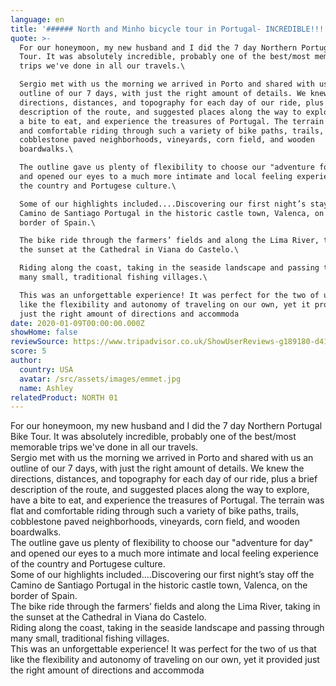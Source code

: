 ```yaml
---
language: en
title: '###### North and Minho bicycle tour in Portugal- INCREDIBLE!!!!!'
quote: >-
  For our honeymoon, my new husband and I did the 7 day Northern Portugal Bike
  Tour. It was absolutely incredible, probably one of the best/most memorable
  trips we've done in all our travels.\

  Sergio met with us the morning we arrived in Porto and shared with us an
  outline of our 7 days, with just the right amount of details. We knew the
  directions, distances, and topography for each day of our ride, plus a brief
  description of the route, and suggested places along the way to explore, have
  a bite to eat, and experience the treasures of Portugal. The terrain was flat
  and comfortable riding through such a variety of bike paths, trails,
  cobblestone paved neighborhoods, vineyards, corn field, and wooden
  boardwalks.\

  The outline gave us plenty of flexibility to choose our "adventure for day"
  and opened our eyes to a much more intimate and local feeling experience of
  the country and Portugese culture.\

  Some of our highlights included....Discovering our first night’s stay off the
  Camino de Santiago Portugal in the historic castle town, Valenca, on the
  border of Spain.\

  The bike ride through the farmers’ fields and along the Lima River, taking in
  the sunset at the Cathedral in Viana do Castelo.\

  Riding along the coast, taking in the seaside landscape and passing through
  many small, traditional fishing villages.\

  This was an unforgettable experience! It was perfect for the two of us that
  like the flexibility and autonomy of traveling on our own, yet it provided
  just the right amount of directions and accommoda
date: 2020-01-09T00:00:00.000Z
showHome: false
reviewSource: https://www.tripadvisor.co.uk/ShowUserReviews-g189180-d4105907-r738055204-Top_Bike_tours_Portugal-Porto_Porto_District_Northern_Portugal.html
score: 5
author:
  country: USA
  avatar: /src/assets/images/emmet.jpg
  name: Ashley
relatedProduct: NORTH 01
---
```


For our honeymoon, my new husband and I did the 7 day Northern Portugal Bike
Tour. It was absolutely incredible, probably one of the best/most memorable
trips we've done in all our travels.\
Sergio met with us the morning we arrived in Porto and shared with us an outline
of our 7 days, with just the right amount of details. We knew the directions,
distances, and topography for each day of our ride, plus a brief description of
the route, and suggested places along the way to explore, have a bite to eat,
and experience the treasures of Portugal. The terrain was flat and comfortable
riding through such a variety of bike paths, trails, cobblestone paved
neighborhoods, vineyards, corn field, and wooden boardwalks.\
The outline gave us plenty of flexibility to choose our "adventure for day" and
opened our eyes to a much more intimate and local feeling experience of the
country and Portugese culture.\
Some of our highlights included....Discovering our first night’s stay off the
Camino de Santiago Portugal in the historic castle town, Valenca, on the border
of Spain.\
The bike ride through the farmers’ fields and along the Lima River, taking in
the sunset at the Cathedral in Viana do Castelo.\
Riding along the coast, taking in the seaside landscape and passing through many
small, traditional fishing villages.\
This was an unforgettable experience! It was perfect for the two of us that like
the flexibility and autonomy of traveling on our own, yet it provided just the
right amount of directions and accommoda
